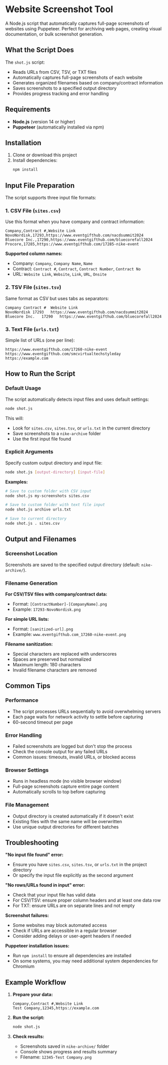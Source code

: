 # Website Screenshot Tool

A Node.js script that automatically captures full-page screenshots of websites using Puppeteer. Perfect for archiving web pages, creating visual documentation, or bulk screenshot generation.

## What the Script Does

The `shot.js` script:
- Reads URLs from CSV, TSV, or TXT files
- Automatically captures full-page screenshots of each website
- Generates organized filenames based on company/contract information
- Saves screenshots to a specified output directory
- Provides progress tracking and error handling

## Requirements

- **Node.js** (version 14 or higher)
- **Puppeteer** (automatically installed via npm)

## Installation

1. Clone or download this project
2. Install dependencies:
   ```bash
   npm install
   ```

## Input File Preparation

The script supports three input file formats:

### 1. CSV File (`sites.csv`)

Use this format when you have company and contract information:

```csv
Company,Contract #,Website Link
NovoNordisk,17293,https://www.eventgifthub.com/nacdsummit2024
Bluecore Inc.,17290,https://www.eventgifthub.com/bluecorefall2024
Procore,17285,https://www.eventgifthub.com/17285-nike-event
```

**Supported column names:**
- Company: `Company`, `Company Name`, `Name`
- Contract: `Contract #`, `Contract`, `Contract Number`, `Contract No`
- URL: `Website Link`, `Website`, `Link`, `URL`, `Onsite`

### 2. TSV File (`sites.tsv`)

Same format as CSV but uses tabs as separators:

```tsv
Company	Contract #	Website Link
NovoNordisk	17293	https://www.eventgifthub.com/nacdsummit2024
Bluecore Inc.	17290	https://www.eventgifthub.com/bluecorefall2024
```

### 3. Text File (`urls.txt`)

Simple list of URLs (one per line):

```
https://www.eventgifthub.com/17260-nike-event
https://www.eventgifthub.com/smcvirtualtechstyleday
https://example.com
```

## How to Run the Script

### Default Usage

The script automatically detects input files and uses default settings:

```bash
node shot.js
```

This will:
- Look for `sites.csv`, `sites.tsv`, or `urls.txt` in the current directory
- Save screenshots to a `nike-archive` folder
- Use the first input file found

### Explicit Arguments

Specify custom output directory and input file:

```bash
node shot.js [output-directory] [input-file]
```

**Examples:**
```bash
# Save to custom folder with CSV input
node shot.js my-screenshots sites.csv

# Save to custom folder with text file input
node shot.js archive urls.txt

# Save to current directory
node shot.js . sites.csv
```

## Output and Filenames

### Screenshot Location
Screenshots are saved to the specified output directory (default: `nike-archive/`).

### Filename Generation

**For CSV/TSV files with company/contract data:**
- Format: `[ContractNumber]-[CompanyName].png`
- Example: `17293-NovoNordisk.png`

**For simple URL lists:**
- Format: `[sanitized-url].png`
- Example: `www.eventgifthub.com_17260-nike-event.png`

**Filename sanitization:**
- Special characters are replaced with underscores
- Spaces are preserved but normalized
- Maximum length: 180 characters
- Invalid filename characters are removed

## Common Tips

### Performance
- The script processes URLs sequentially to avoid overwhelming servers
- Each page waits for network activity to settle before capturing
- 60-second timeout per page

### Error Handling
- Failed screenshots are logged but don't stop the process
- Check the console output for any failed URLs
- Common issues: timeouts, invalid URLs, or blocked access

### Browser Settings
- Runs in headless mode (no visible browser window)
- Full-page screenshots capture entire page content
- Automatically scrolls to top before capturing

### File Management
- Output directory is created automatically if it doesn't exist
- Existing files with the same name will be overwritten
- Use unique output directories for different batches

## Troubleshooting

**"No input file found" error:**
- Ensure you have `sites.csv`, `sites.tsv`, or `urls.txt` in the project directory
- Or specify the input file explicitly as the second argument

**"No rows/URLs found in input" error:**
- Check that your input file has valid data
- For CSV/TSV: ensure proper column headers and at least one data row
- For TXT: ensure URLs are on separate lines and not empty

**Screenshot failures:**
- Some websites may block automated access
- Check if URLs are accessible in a regular browser
- Consider adding delays or user-agent headers if needed

**Puppeteer installation issues:**
- Run `npm install` to ensure all dependencies are installed
- On some systems, you may need additional system dependencies for Chromium

## Example Workflow

1. **Prepare your data:**
   ```csv
   Company,Contract #,Website Link
   Test Company,12345,https://example.com
   ```

2. **Run the script:**
   ```bash
   node shot.js
   ```

3. **Check results:**
   - Screenshots saved in `nike-archive/` folder
   - Console shows progress and results summary
   - Filename: `12345-Test Company.png`

